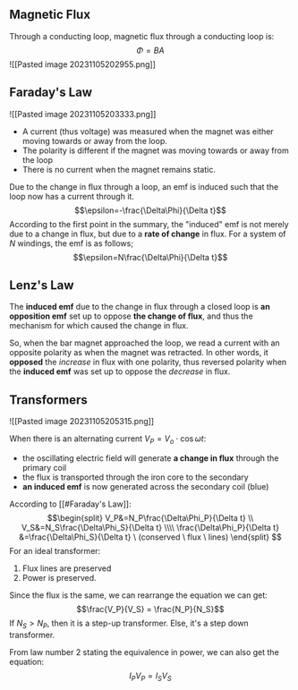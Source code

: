 ## Magnetic Flux
Through a conducting loop, magnetic flux through a conducting loop is: 
$$\Phi = BA$$
![[Pasted image 20231105202955.png]]

## Faraday's Law

![[Pasted image 20231105203333.png]]

- A current (thus voltage) was measured when the magnet was either moving towards or away from the loop. 
- The polarity is different if the magnet was moving towards or away from the loop
- There is no current when the magnet remains static.

Due to the change in flux through a loop, an emf is induced such that the loop now has a current through it.
$$\epsilon=-\frac{\Delta\Phi}{\Delta t}$$
According to the first point in the summary, the "induced" emf is not merely due to a change in flux, but due to a **rate of change** in flux. For a system of $N$ windings, the emf is as follows; 
$$\epsilon=N\frac{\Delta\Phi}{\Delta t}$$
## Lenz's Law
The **induced emf** due to the change in flux through a closed loop is **an opposition emf** set up to oppose **the change of flux**, and thus the mechanism for which caused the change in flux.

So, when the bar magnet approached the loop, we read a current with an opposite polarity as when the magnet was retracted. In other words, it **opposed** the *increase* in flux with one polarity, thus reversed polarity when the **induced emf** was set up to oppose the *decrease* in flux.

## Transformers

![[Pasted image 20231105205315.png]]

When there is an alternating current $V_P = V_o \cdot \cos{\omega t}$: 
- the oscillating electric field will generate **a change in flux** through the primary coil
- the flux is transported through the iron core to the secondary
- **an induced emf** is now generated across the secondary coil (blue)

According to [[#Faraday's Law]]: 
$$\begin{split}
V_P&=N_P\frac{\Delta\Phi_P}{\Delta t} \\
V_S&=N_S\frac{\Delta\Phi_S}{\Delta t} \\\\
\frac{\Delta\Phi_P}{\Delta t} &=\frac{\Delta\Phi_S}{\Delta t} \ (conserved \ flux \ lines)
\end{split}
$$
For an ideal transformer: 
1. Flux lines are preserved
2. Power is preserved.

Since the flux is the same, we can rearrange the equation we can get: 
$$\frac{V_P}{V_S} = \frac{N_P}{N_S}$$
If $N_S > N_P$, then it is a step-up transformer. Else, it's a step down transformer.

From law number 2 stating the equivalence in power, we can also get the equation: 
$$I_P V_P = I_SV_S$$